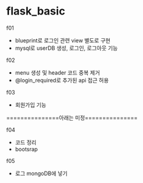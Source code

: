 # flask_basic

f01
- blueprint로 로그인 관련 view 별도로 구현
- mysql로 userDB 생성, 로그인, 로그아웃 기능

f02
- menu 생성 및 header 코드 중복 제거
- @login_required로 추가된 api 접근 허용

f03
- 회원가입 기능

===============아래는 미정===============

f04
- 코드 정리
- bootsrap

f05
- 로그 mongoDB에 넣기
